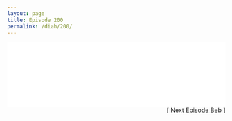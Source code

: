 ```yaml
---
layout: page
title: Episode 200
permalink: /diah/200/
---
```


<iframe allowfullscreen="true" frameborder="0" style="width:100%;" marginheight="0" marginwidth="0" mozallowfullscreen="true" scrolling="NO" src="//gdriveplayer.us/embed2.php?link=mGMz2VKeK1HvB%252BOnPJA2ggGHURq6Dy35jG04AoPPREX5E2%252Buo54%252B9THUMQxNmc39RFvjjf24aQb8chkobIOxvBHMhZcgzITKXWIvPx2aSRxRJf4YJtnkpCk5kJpaoEMvrEEdPD3i1Kbm7lWWmDaEGoBQoUD%252B4ufLqaBa8hR67RAZnWsDKoJbaFG%252BynstvFTlTXHYeMNViI1XqJFoz6nRz2&amp;no_adult=yes" webkitallowfullscreen="true"></iframe>

<div align="right">[ <a href="/diah/201/">Next Episode Beb</a> ]</div>

